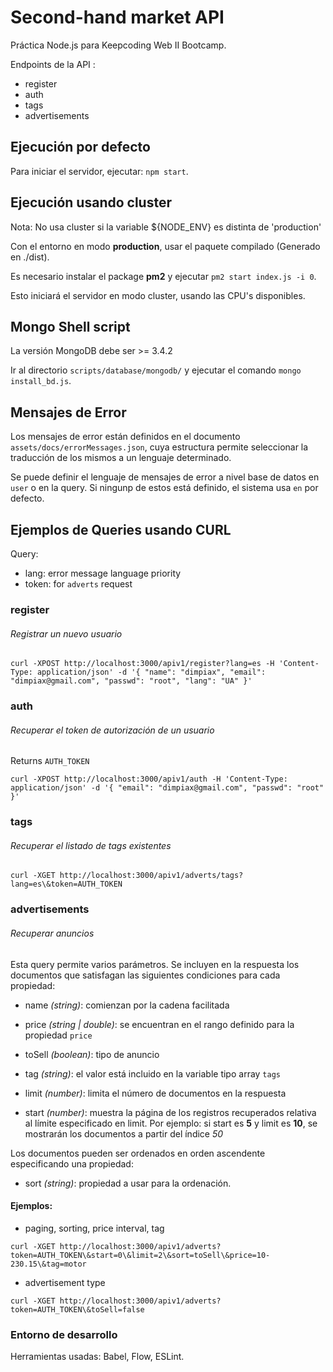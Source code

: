 # Second-hand market API

Práctica Node.js para Keepcoding Web II Bootcamp.

Endpoints de la API :
* register
* auth
* tags
* advertisements

## Ejecución por defecto
Para iniciar el servidor, ejecutar:
`npm start`.

## Ejecución usando cluster
Nota: No usa cluster si la variable ${NODE_ENV} es distinta de 'production'

Con el entorno en modo **production**, usar el paquete compilado (Generado en ./dist). 

Es necesario instalar el package **pm2** y ejecutar `pm2 start index.js -i 0`.

Esto iniciará el servidor en modo cluster, usando las CPU's disponibles.


## Mongo Shell script
La versión MongoDB debe ser >= 3.4.2

Ir al directorio `scripts/database/mongodb/` y ejecutar el comando `mongo install_bd.js`. 

## Mensajes de Error
Los mensajes de error están definidos en el documento `assets/docs/errorMessages.json`, cuya estructura permite seleccionar la traducción de los mismos a un lenguaje determinado.

Se puede definir el lenguaje de mensajes de error a nivel base de datos en `user` o en la query.
Si ningunp de estos está definido, el sistema usa `en` por defecto.


## Ejemplos de Queries usando CURL

Query:

+ lang: error message language priority
+ token: for `adverts` request

### register
###### Registrar un nuevo usuario
```curl
curl -XPOST http://localhost:3000/apiv1/register?lang=es -H 'Content-Type: application/json' -d '{ "name": "dimpiax", "email": "dimpiax@gmail.com", "passwd": "root", "lang": "UA" }'
```

### auth
###### Recuperar el token de autorización de un usuario
Returns `AUTH_TOKEN`
```curl
curl -XPOST http://localhost:3000/apiv1/auth -H 'Content-Type: application/json' -d '{ "email": "dimpiax@gmail.com", "passwd": "root" }'
```

### tags
###### Recuperar el listado de tags existentes
```curl
curl -XGET http://localhost:3000/apiv1/adverts/tags?lang=es\&token=AUTH_TOKEN
```

### advertisements
###### Recuperar anuncios
Esta query permite varios parámetros.
Se incluyen en la respuesta los documentos que satisfagan las siguientes condiciones para cada propiedad:

+ name *(*string*)*: comienzan por la cadena facilitada
+ price *(*string | double*)*: se encuentran en el rango definido para la propiedad `price` 
+ toSell *(*boolean*)*: tipo de anuncio
+ tag *(*string*)*: el valor está incluido en la variable tipo array `tags` 
+ limit *(*number*)*: limita el número de documentos en la respuesta

+ start *(*number*)*: muestra la página de los registros recuperados relativa al límite especificado en limit. 
  Por ejemplo: si start es **5** y limit es **10**, se mostrarán los documentos a partir del índice *50* 

Los documentos pueden ser ordenados en orden ascendente especificando una propiedad:

+ sort *(*string*)*: propiedad a usar para la ordenación.

#### Ejemplos:

+ paging, sorting, price interval, tag
```curl
curl -XGET http://localhost:3000/apiv1/adverts?token=AUTH_TOKEN\&start=0\&limit=2\&sort=toSell\&price=10-230.15\&tag=motor
```
+ advertisement type
```curl
curl -XGET http://localhost:3000/apiv1/adverts?token=AUTH_TOKEN\&toSell=false
```

### Entorno de desarrollo

Herramientas usadas: Babel, Flow, ESLint.
